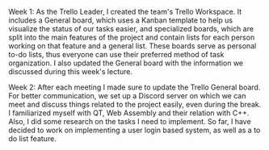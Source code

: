 Week 1:
As the Trello Leader, I created the team's Trello Workspace. It includes a General board, which uses a Kanban template to help us visualize the status of our tasks easier, and specialized boards, which are split into the main features of the project and contain lists for each person working on that feature and a general list. These boards serve as personal to-do lists, thus everyone can use their preferred method of task organization. 
I also updated the General board with the information we discussed during this week's lecture.   

Week 2: 
After each meeting I made sure to update the Trello General board. For better communication, we set up a Discord server on which we can meet and discuss things related to the project easily, even during the break. I familiarized myself with QT, Web Assembly and their relation with C++. Also, I did some research on the tasks I need to implement. So far, I have decided to work on implementing a user login based system, as well as a to do list feature. 
